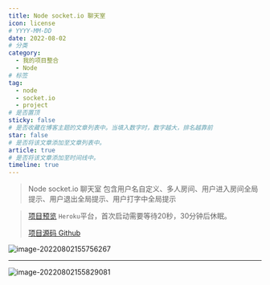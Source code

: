 ```yaml
---
title: Node socket.io 聊天室
icon: license
# YYYY-MM-DD
date: 2022-08-02
# 分类
category:
  - 我的项目整合
  - Node
# 标签
tag:
  - node
  - socket.io
  - project
# 是否置顶
sticky: false
# 是否收藏在博客主题的文章列表中。当填入数字时，数字越大，排名越靠前
star: false
# 是否将该文章添加至文章列表中。
article: true
# 是否将该文章添加至时间线中。
timeline: true
---
```

<CountView></CountView>



> Node socket.io 聊天室 包含用户名自定义、多人房间、用户进入房间全局提示、用户退出全局提示、用户打字中全局提示


<!-- more -->


> [项目预览](http://socket-io-chats.herokuapp.com/)   `Heroku`平台，首次启动需要等待20秒，30分钟后休眠。
>
> [项目源码 Github](https://github.com/ivwv/socket_io_chat)

![image-20220802155756267](https://public-1310720021.cos.ap-shanghai.myqcloud.com/headimg/typora-user-images/2022-08-02-15:57:56*image-20220802155756267*f.png)

---

![image-20220802155829081](https://public-1310720021.cos.ap-shanghai.myqcloud.com/headimg/typora-user-images/2022-08-02-15:58:29*image-20220802155829081*5.png)